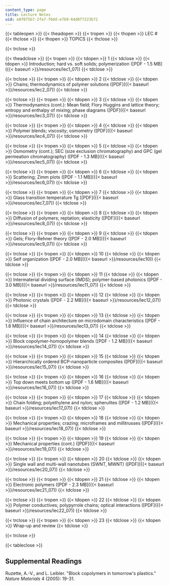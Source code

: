 ```yaml
---
content_type: page
title: Lecture Notes
uid: e8f075b7-2fa7-f6dd-e7b9-64d0f7223b72
---
```


{{< tableopen >}}
{{< theadopen >}}
{{< tropen >}}
{{< thopen >}}
LEC #
{{< thclose >}}
{{< thopen >}}
TOPICS
{{< thclose >}}

{{< trclose >}}

{{< theadclose >}}
{{< tropen >}}
{{< tdopen >}}
1
{{< tdclose >}}
{{< tdopen >}}
Introduction; hard vs. soft solids; polymerization ([PDF - 1.5 MB]({{< baseurl >}}/resources/lec1_07))
{{< tdclose >}}

{{< trclose >}}
{{< tropen >}}
{{< tdopen >}}
2
{{< tdclose >}}
{{< tdopen >}}
Chains; thermodynamics of polymer solutions ([PDF]({{< baseurl >}}/resources/lec2_07))
{{< tdclose >}}

{{< trclose >}}
{{< tropen >}}
{{< tdopen >}}
3
{{< tdclose >}}
{{< tdopen >}}
Thermodynamics (cont.): Mean field; Flory Huggins and lattice theory; entropy and enthalpy of mixing; phase diagrams ([PDF]({{< baseurl >}}/resources/lec3_07))
{{< tdclose >}}

{{< trclose >}}
{{< tropen >}}
{{< tdopen >}}
4
{{< tdclose >}}
{{< tdopen >}}
Polymer blends; viscosity; osmometry ([PDF]({{< baseurl >}}/resources/lec4_07))
{{< tdclose >}}

{{< trclose >}}
{{< tropen >}}
{{< tdopen >}}
5
{{< tdclose >}}
{{< tdopen >}}
Osmometry (cont.); SEC (size exclusion chromatography) and GPC (gel permeation chromatography) ([PDF - 1.3 MB]({{< baseurl >}}/resources/lec5_07))
{{< tdclose >}}

{{< trclose >}}
{{< tropen >}}
{{< tdopen >}}
6
{{< tdclose >}}
{{< tdopen >}}
Scattering; Zimm plots ([PDF - 1.1 MB]({{< baseurl >}}/resources/lec6_07))
{{< tdclose >}}

{{< trclose >}}
{{< tropen >}}
{{< tdopen >}}
7
{{< tdclose >}}
{{< tdopen >}}
Glass transition temperature Tg ([PDF]({{< baseurl >}}/resources/lec7_07))
{{< tdclose >}}

{{< trclose >}}
{{< tropen >}}
{{< tdopen >}}
8
{{< tdclose >}}
{{< tdopen >}}
Diffusion of polymers; reptation; elasticity ([PDF]({{< baseurl >}}/resources/lec8_07))
{{< tdclose >}}

{{< trclose >}}
{{< tropen >}}
{{< tdopen >}}
9
{{< tdclose >}}
{{< tdopen >}}
Gels; Flory-Rehner theory ([PDF - 2.0 MB]({{< baseurl >}}/resources/lec9_07))
{{< tdclose >}}

{{< trclose >}}
{{< tropen >}}
{{< tdopen >}}
10
{{< tdclose >}}
{{< tdopen >}}
Self organization ([PDF - 2.0 MB]({{< baseurl >}}/resources/lec10))
{{< tdclose >}}

{{< trclose >}}
{{< tropen >}}
{{< tdopen >}}
11
{{< tdclose >}}
{{< tdopen >}}
Intermaterial dividing surface (IMDS); polymer-based photonics ([PDF - 3.0 MB]({{< baseurl >}}/resources/lec11_07))
{{< tdclose >}}

{{< trclose >}}
{{< tropen >}}
{{< tdopen >}}
12
{{< tdclose >}}
{{< tdopen >}}
Photonic crystals ([PDF - 2.2 MB]({{< baseurl >}}/resources/lec12_07))
{{< tdclose >}}

{{< trclose >}}
{{< tropen >}}
{{< tdopen >}}
13
{{< tdclose >}}
{{< tdopen >}}
Influence of chain architecture on microdomain characteristics ([PDF - 1.8 MB]({{< baseurl >}}/resources/lec13_07))
{{< tdclose >}}

{{< trclose >}}
{{< tropen >}}
{{< tdopen >}}
14
{{< tdclose >}}
{{< tdopen >}}
Block copolymer-homopolymer blends ([PDF - 1.2 MB]({{< baseurl >}}/resources/lec14_07))
{{< tdclose >}}

{{< trclose >}}
{{< tropen >}}
{{< tdopen >}}
15
{{< tdclose >}}
{{< tdopen >}}
Hierarchically ordered BCP-nanoparticle composites ([PDF]({{< baseurl >}}/resources/lec15_07))
{{< tdclose >}}

{{< trclose >}}
{{< tropen >}}
{{< tdopen >}}
16
{{< tdclose >}}
{{< tdopen >}}
Top down meets bottom up ([PDF - 1.6 MB]({{< baseurl >}}/resources/lec16_07))
{{< tdclose >}}

{{< trclose >}}
{{< tropen >}}
{{< tdopen >}}
17
{{< tdclose >}}
{{< tdopen >}}
Chain folding; polyethylene and nylon; spherulites ([PDF - 1.2 MB]({{< baseurl >}}/resources/lec17_07))
{{< tdclose >}}

{{< trclose >}}
{{< tropen >}}
{{< tdopen >}}
18
{{< tdclose >}}
{{< tdopen >}}
Mechanical properties; crazing; microframes and millitrusses ([PDF]({{< baseurl >}}/resources/lec18_07))
{{< tdclose >}}

{{< trclose >}}
{{< tropen >}}
{{< tdopen >}}
19
{{< tdclose >}}
{{< tdopen >}}
Mechanical properties (cont.) ([PDF]({{< baseurl >}}/resources/lec19_07))
{{< tdclose >}}

{{< trclose >}}
{{< tropen >}}
{{< tdopen >}}
20
{{< tdclose >}}
{{< tdopen >}}
Single wall and multi-wall nanotubes (SWNT, MWNT) ([PDF]({{< baseurl >}}/resources/lec20_07))
{{< tdclose >}}

{{< trclose >}}
{{< tropen >}}
{{< tdopen >}}
21
{{< tdclose >}}
{{< tdopen >}}
Electronic polymers ([PDF - 2.3 MB]({{< baseurl >}}/resources/lec21_07))
{{< tdclose >}}

{{< trclose >}}
{{< tropen >}}
{{< tdopen >}}
22
{{< tdclose >}}
{{< tdopen >}}
Polymer conductives; polypyrrole chains; optical interactions ([PDF]({{< baseurl >}}/resources/lec22_07))
{{< tdclose >}}

{{< trclose >}}
{{< tropen >}}
{{< tdopen >}}
23
{{< tdclose >}}
{{< tdopen >}}
Wrap-up and review
{{< tdclose >}}

{{< trclose >}}

{{< tableclose >}}

  

Supplemental Readings
---------------------

Ruzette, A.-V., and L. Leibler. "Block copolymers in tomorrow's plastics." _Nature Materials_ 4 (2005): 19-31.